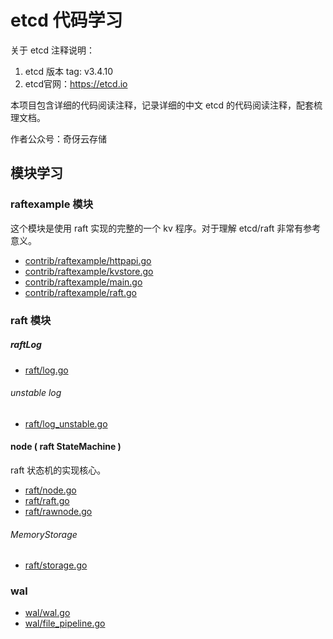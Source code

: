 # etcd 代码学习

关于 etcd 注释说明：

1. etcd 版本 tag: v3.4.10
2. etcd官网：https://etcd.io

本项目包含详细的代码阅读注释，记录详细的中文 etcd 的代码阅读注释，配套梳理文档。

作者公众号：奇伢云存储

## 模块学习

### raftexample 模块

这个模块是使用 raft 实现的完整的一个 kv 程序。对于理解 etcd/raft 非常有参考意义。

- [contrib/raftexample/httpapi.go](https://github.com/liqingqiya/readcode-etcd-master/blob/master/src/go.etcd.io/etcd/contrib/raftexample/httpapi.go)
- [contrib/raftexample/kvstore.go](https://github.com/liqingqiya/readcode-etcd-master/blob/master/src/go.etcd.io/etcd/contrib/raftexample/kvstore.go)
- [contrib/raftexample/main.go](https://github.com/liqingqiya/readcode-etcd-master/blob/master/src/go.etcd.io/etcd/contrib/raftexample/main.go)
- [contrib/raftexample/raft.go](https://github.com/liqingqiya/readcode-etcd-master/blob/master/src/go.etcd.io/etcd/contrib/raftexample/raft.go)

### raft 模块

##### raftLog

- [raft/log.go](https://github.com/liqingqiya/readcode-etcd-master/blob/master/src/go.etcd.io/etcd/raft/log.go)

###### unstable log

- [raft/log_unstable.go](https://github.com/liqingqiya/readcode-etcd-master/blob/master/src/go.etcd.io/etcd/raft/log_unstable.go)

#### node ( raft StateMachine )

raft 状态机的实现核心。

- [raft/node.go](https://github.com/liqingqiya/readcode-etcd-master/blob/master/src/go.etcd.io/etcd/raft/node.go)
- [raft/raft.go](https://github.com/liqingqiya/readcode-etcd-master/blob/master/src/go.etcd.io/etcd/raft/raft.go)
- [raft/rawnode.go](https://github.com/liqingqiya/readcode-etcd-master/blob/master/src/go.etcd.io/etcd/raft/rawnode.go)

###### MemoryStorage

- [raft/storage.go](https://github.com/liqingqiya/readcode-etcd-master/blob/master/src/go.etcd.io/etcd/raft/storage.go)


### wal

- [wal/wal.go](https://github.com/liqingqiya/readcode-etcd-master/blob/master/src/go.etcd.io/etcd/wal/wal.go)
- [wal/file_pipeline.go](https://github.com/liqingqiya/readcode-etcd-master/blob/master/src/go.etcd.io/etcd/wal/file_pipeline.go)
